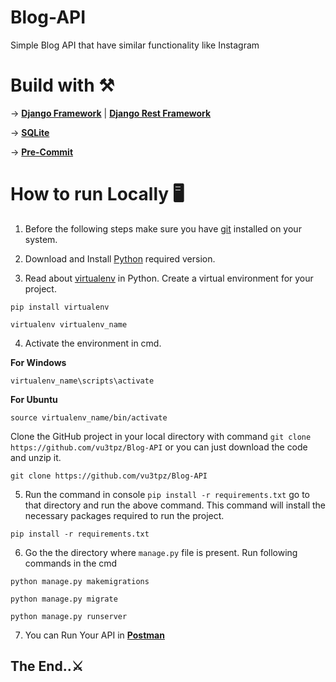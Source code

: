 # Blog-API

Simple Blog API that have similar functionality like Instagram

# Build with ⚒️

-> [**Django Framework**](https://www.djangoproject.com/) | [**Django Rest Framework**](https://www.django-rest-framework.org/)

-> [**SQLite**](https://www.sqlite.org/)

-> [**Pre-Commit**](https://pre-commit.com/)

# How to run Locally 🖥️

1. Before the following steps make sure you have [git](https://git-scm.com/downloads) installed on your system.


2. Download and Install [Python](https://www.python.org/) required version.


3. Read about [virtualenv](https://docs.python.org/3/tutorial/venv.html) in Python. Create a virtual environment for your project.


```
pip install virtualenv
```
```
virtualenv virtualenv_name
```


4. Activate the environment in cmd.

**For Windows**
```
virtualenv_name\scripts\activate
```


**For Ubuntu**
```
source virtualenv_name/bin/activate
```


Clone the GitHub project in your local directory with command `git clone https://github.com/vu3tpz/Blog-API` or you can just download the code and unzip it.


```
git clone https://github.com/vu3tpz/Blog-API
```


5. Run the command in console `pip install -r requirements.txt`  go to that directory and run the above command. This command will install the necessary packages required to run the project.


```
pip install -r requirements.txt
```


6. Go the the directory where `manage.py` file is present. Run following commands in the cmd


```
python manage.py makemigrations
```
```
python manage.py migrate
```
```
python manage.py runserver
```


7. You can Run Your API in [**Postman**](https://www.postman.com/)



## The End..⚔️
